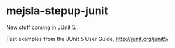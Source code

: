# mejsla-stepup-junit
New stuff coming in JUnit 5.

Test examples from the JUnit 5 User Guide, http://junit.org/junit5/